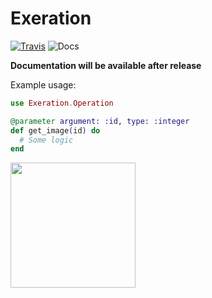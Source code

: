 # Exeration

[![Travis](https://img.shields.io/travis/nerdslabs/exeration.svg)](https://travis-ci.org/nerdslabs/exeration) ![Docs](https://img.shields.io/badge/version-WIP-e75734.svg)

**Documentation will be available after release**

Example usage:
```elixir
use Exeration.Operation

@parameter argument: :id, type: :integer
def get_image(id) do
  # Some logic
end
```

<a href="https://nerdslabs.co" target="_blank"><img src="https://nerdslabs.co/images/logo-powered.svg" width="200px" /></a>
